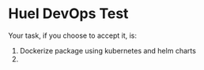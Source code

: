 # Huel DevOps Test

Your task, if you choose to accept it, is: 

1) Dockerize package using kubernetes and helm charts
2) 